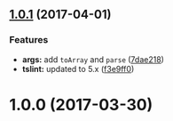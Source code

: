 <a name="1.0.1"></a>
## [1.0.1](https://github.com/alan-agius4/speedy-node-core/compare/v1.0.0...v1.0.1) (2017-04-01)


### Features

* **args:** add `toArray` and `parse` ([7dae218](https://github.com/alan-agius4/speedy-node-core/commit/7dae218))
* **tslint:** updated to 5.x ([f3e9ff0](https://github.com/alan-agius4/speedy-node-core/commit/f3e9ff0))



<a name="1.0.0"></a>
# 1.0.0 (2017-03-30)



